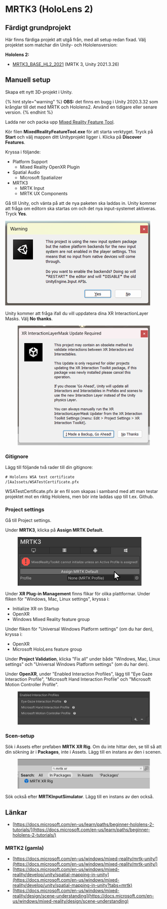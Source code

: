 # MRTK3 (HoloLens 2)

## Färdigt grundprojekt

Här finns färdiga projekt att utgå från, med all setup redan fixad. Välj projektet som matchar din Unity- och Hololensversion:

**Hololens 2:**

* [MRTK3\_BASE\_HL2\_2021](https://github.com/mikael-bergstrom-ntisthlm/MRTK3\_BASE\_HL2\_2021) (MRTK 3, Unity 2021.3.26)

## Manuell setup

Skapa ett nytt 3D-projekt i Unity.

{% hint style="warning" %}
**OBS:** det finns en bugg i Unity 2020.3.32 som krånglar till det med MRTK och Hololens2. Använd en tidigare eller senare version.
{% endhint %}

Ladda ner och packa upp [Mixed Reality Feature Tool](https://aka.ms/MRFeatureTool).

Kör filen **MixedRealityFeatureTool.exe** för att starta verktyget. Tryck på **Start** och välj mappen ditt Unityprojekt ligger i. Klicka på **Discover Features**.

Kryssa i följande:

* Platform Support
  * Mixed Reality OpenXR Plugin
* Spatial Audio
  * Microsoft Spatializer
* MRTK3
  * MRTK Input
  * MRTK UX Components

Gå till Unity, och vänta på att de nya paketen ska laddas in. Unity kommer att fråga om editorn ska startas om och det nya input-systemet aktiveras. Tryck **Yes**.

![](<../../.gitbook/assets/image (19).png>)

Unity kommer att fråga ifall du vill uppdatera dina XR InteractionLayer Masks. Välj **No thanks**.

<figure><img src="../../.gitbook/assets/image (1) (1) (1).png" alt=""><figcaption></figcaption></figure>

### Gitignore

Lägg till följande två rader till din gitignore:

```gitignore
# Hololens WSA test certificate
/[Aa]ssets/WSATestCertificate.pfx
```

WSATestCertificate.pfx är en fil som skapas i samband med att man testar projektet mot en riktig Hololens, men bör inte laddas upp till t.ex. Github.

### Project settings

Gå till Project settings.

Under **MRTK3**, klicka på **Assign MRTK Default.**

<figure><img src="../../.gitbook/assets/image (29).png" alt=""><figcaption></figcaption></figure>

Under **XR Plug-in Management** finns flikar för olika plattformar. Under fliken för "Windows, Mac, Linux settings", kryssa i:

* Initialize XR on Startup
* OpenXR
* Windows Mixed Reality feature group

Under fliken för "Universal Windows Platform settings" (om du har den), kryssa i:

* OpenXR
* Microsoft HoloLens feature group

Under **Project Validation**, klicka "Fix all" under både "Windows, Mac, Linux settings" och "Universal Windows Platform settings" (om du har den).

Under **OpenXR**, under "Enabled Interaction Profiles", lägg till "Eye Gaze Interaction Profile", "Microsoft Hand Interaction Profile" och "Microsoft Motion Controller Profile".

<figure><img src="../../.gitbook/assets/image (30).png" alt=""><figcaption></figcaption></figure>

### Scen-setup

Sök i Assets efter prefaben **MRTK XR Rig**. Om du inte hittar den, se till så att din sökning är i **Packages**, inte i Assets. Lägg till en instans av den i scenen.

<figure><img src="../../.gitbook/assets/image (3) (1).png" alt=""><figcaption></figcaption></figure>

Sök också efter **MRTKInputSimulator**. Lägg till en instans av den också.

## Länkar

* [https://docs.microsoft.com/en-us/learn/paths/beginner-hololens-2-tutorials/](https://docs.microsoft.com/en-us/learn/paths/beginner-hololens-2-tutorials/)

### MRTK2 (gamla)

* [https://docs.microsoft.com/en-us/windows/mixed-reality/mrtk-unity/](https://docs.microsoft.com/en-us/windows/mixed-reality/mrtk-unity/)
* [https://docs.microsoft.com/en-us/windows/mixed-reality/develop/unity/spatial-mapping-in-unity](https://docs.microsoft.com/en-us/windows/mixed-reality/develop/unity/spatial-mapping-in-unity?tabs=mrtk)
* [https://docs.microsoft.com/en-us/windows/mixed-reality/design/scene-understanding](https://docs.microsoft.com/en-us/windows/mixed-reality/design/scene-understanding)

